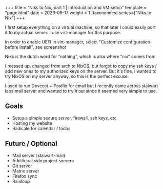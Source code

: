+++
title = "Niks to Nix, part 1 | Introduction and VM setup"
template = "page.html"
date = 2023-09-17
weight = 1
[taxonomies]
series=["Niks to Nix"]
+++

I first setup everything on a virtual machine, so that later I could easily port it to my actual server.
I use virt-manager for this purpose.

In order to enable UEFI in virt-manager, select "Customize configuration before install", see screenshot

Niks is the dutch word for "nothing", which is also where "nix" comes from.

I messed up, changed from arch to NixOS, but forgot to copy my ssh keys / add new ones to my authorized keys on the server.
But it's fine, i wanted to try NixOS on my server anyway, so this is the perfect excuse.

I used to run Dovecot + Postfix for email but I recently came across stalwart labs mail server and wanted to try it out since it seemed very simple to use.


## Goals

- Setup a simple secure server, firewall, ssh keys, etc.
- Hosting my website
- Radicale for calendar / todos

## Future / Optional

- Mail server (stalwart-mail)
- Additional side project servers
- Git server
- Matrix server
- Firefox sync
- Rainloop

